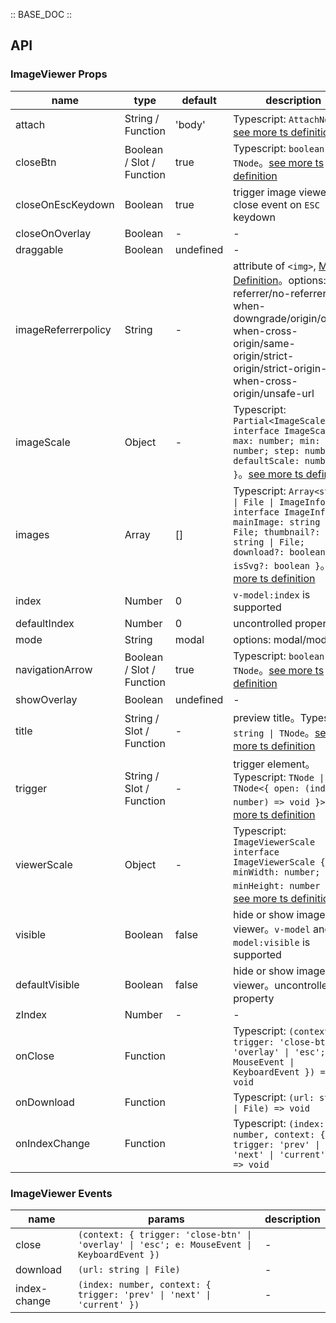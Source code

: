 :: BASE_DOC ::

## API

### ImageViewer Props

name | type | default | description | required
-- | -- | -- | -- | --
attach | String / Function | 'body' | Typescript: `AttachNode`。[see more ts definition](https://github.com/Tencent/tdesign-vue-next/blob/develop/packages/components/common.ts) | N
closeBtn | Boolean / Slot / Function | true | Typescript: `boolean \| TNode`。[see more ts definition](https://github.com/Tencent/tdesign-vue-next/blob/develop/packages/components/common.ts) | N
closeOnEscKeydown | Boolean | true | trigger image viewer close event on `ESC` keydown | N
closeOnOverlay | Boolean | - | \- | N
draggable | Boolean | undefined | \- | N
imageReferrerpolicy | String | - | attribute of `<img>`, [MDN Definition](https://developer.mozilla.org/en-US/docs/Web/HTTP/Headers/Referrer-Policy)。options: no-referrer/no-referrer-when-downgrade/origin/origin-when-cross-origin/same-origin/strict-origin/strict-origin-when-cross-origin/unsafe-url | N
imageScale | Object | - | Typescript: `Partial<ImageScale>` `interface ImageScale { max: number; min: number; step: number; defaultScale: number; }`。[see more ts definition](https://github.com/Tencent/tdesign-vue-next/blob/develop/packages/components/image-viewer/type.ts) | N
images | Array | [] | Typescript: `Array<string \| File \| ImageInfo>` `interface ImageInfo { mainImage: string \| File; thumbnail?: string \| File; download?: boolean; isSvg?: boolean }`。[see more ts definition](https://github.com/Tencent/tdesign-vue-next/blob/develop/packages/components/image-viewer/type.ts) | N
index | Number | 0 | `v-model:index` is supported | N
defaultIndex | Number | 0 | uncontrolled property | N
mode | String | modal | options: modal/modeless | N
navigationArrow | Boolean / Slot / Function | true | Typescript: `boolean \| TNode`。[see more ts definition](https://github.com/Tencent/tdesign-vue-next/blob/develop/packages/components/common.ts) | N
showOverlay | Boolean | undefined | \- | N
title | String / Slot / Function | - | preview title。Typescript: `string \| TNode`。[see more ts definition](https://github.com/Tencent/tdesign-vue-next/blob/develop/packages/components/common.ts) | N
trigger | String / Slot / Function | - | trigger element。Typescript: `TNode \| TNode<{ open: (index?: number) => void }>`。[see more ts definition](https://github.com/Tencent/tdesign-vue-next/blob/develop/packages/components/common.ts) | N
viewerScale | Object | - | Typescript: `ImageViewerScale` `interface ImageViewerScale { minWidth: number; minHeight: number }`。[see more ts definition](https://github.com/Tencent/tdesign-vue-next/blob/develop/packages/components/image-viewer/type.ts) | N
visible | Boolean | false | hide or show image viewer。`v-model` and `v-model:visible` is supported | N
defaultVisible | Boolean | false | hide or show image viewer。uncontrolled property | N
zIndex | Number | - | \- | N
onClose | Function |  | Typescript: `(context: { trigger: 'close-btn' \| 'overlay' \| 'esc'; e: MouseEvent \| KeyboardEvent }) => void`<br/> | N
onDownload | Function |  | Typescript: `(url: string \| File) => void`<br/> | N
onIndexChange | Function |  | Typescript: `(index: number, context: { trigger: 'prev' \| 'next' \| 'current' }) => void`<br/> | N

### ImageViewer Events

name | params | description
-- | -- | --
close | `(context: { trigger: 'close-btn' \| 'overlay' \| 'esc'; e: MouseEvent \| KeyboardEvent })` | \-
download | `(url: string \| File)` | \-
index-change | `(index: number, context: { trigger: 'prev' \| 'next' \| 'current' })` | \-
